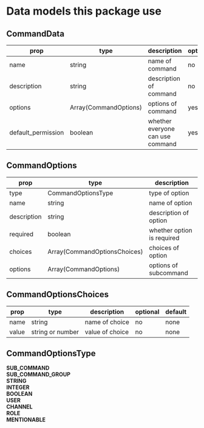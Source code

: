 # Data models this package use

## CommandData
prop|type|description|optional|default  
---|---|---|---|---  
name|string|name of command|no|none  
description|string|description of command|no|none  
options|Array(CommandOptions)|options of command|yes|none  
default_permission|boolean|whether everyone can use command|yes|true  

## CommandOptions
prop|type|description  
---|---|---  
type|CommandOptionsType|type of option|no|none  
name|string|name of option|no|none  
description|string|description of option|no|none  
required|boolean|whether option is required|yes|false  
choices|Array(CommandOptionsChoices)|choices of option|yes|none  
options|Array(CommandOptions)|options of subcommand|yes|none  

## CommandOptionsChoices
prop|type|description|optional|default  
---|---|---|---|---  
name|string|name of choice|no|none  
value|string or number|value of choice|no|none  

## CommandOptionsType
**SUB_COMMAND**  
**SUB_COMMAND_GROUP**  
**STRING**  
**INTEGER**  
**BOOLEAN**  
**USER**  
**CHANNEL**  
**ROLE**  
**MENTIONABLE**  